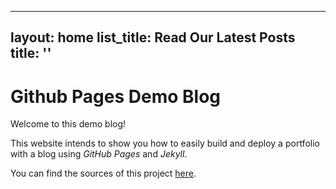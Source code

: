 <!-- index.markdown -->
---
layout: home
list_title: Read Our Latest Posts
title: ''
---

# Github Pages Demo Blog

Welcome to this demo blog!

This website intends to show you how to easily build and
deploy a portfolio with a blog using _GitHub Pages_ and _Jekyll_.

You can find the sources of this project
[here](https://github.com/SimonDosda/gp-blog).
